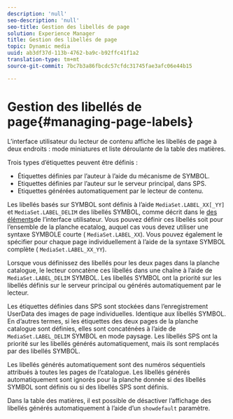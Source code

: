 ```yaml
---
description: 'null'
seo-description: 'null'
seo-title: Gestion des libellés de page
solution: Experience Manager
title: Gestion des libellés de page
topic: Dynamic media
uuid: ab3df37d-113b-4762-ba9c-b92ffc41f1a2
translation-type: tm+mt
source-git-commit: 7bc7b3a86fbcdc57cfdc31745fae3afc06e44b15

---
```



# Gestion des libellés de page{#managing-page-labels}

L’interface utilisateur du lecteur de contenu affiche les libellés de page à deux endroits : mode miniatures et liste déroulante de la table des matières.

Trois types d’étiquettes peuvent être définis :

* Étiquettes définies par l’auteur à l’aide du mécanisme de  SYMBOL.
* Etiquettes définies par l’auteur sur le serveur principal, dans SPS.
* Etiquettes générées automatiquement par le lecteur de contenu.

Les libellés basés sur SYMBOL sont définis à l’aide `MediaSet.LABEL_XX[_YY]` et `MediaSet.LABEL_DELIM` des libellés SYMBOL, comme décrit dans le [des éléments](../../c-html5-s7-aem-asset-viewers/c-html5-20-ecatalog-viewer-about/c-html5-20-ecatalog-viewer-localization.md#concept-cbfc39344c494eb7b9f6a272cff0cc74)de l’interface utilisateur. Vous pouvez définir ces libellés soit pour l’ensemble de la planche ecatalog, auquel cas vous devez utiliser une syntaxe SYMBOLE courte ( `MediaSet.LABEL_XX`). Vous pouvez également le spécifier pour chaque page individuellement à l’aide de la syntaxe SYMBOL complète ( `MediaSet.LABEL_XX_YY`).

Lorsque vous définissez des libellés pour les deux pages dans la planche catalogue, le lecteur concatène ces libellés dans une chaîne à l’aide de `MediaSet.LABEL_DELIM` SYMBOL. Les libellés SYMBOL ont la priorité sur les libellés définis sur le serveur principal ou générés automatiquement par le lecteur.

Les étiquettes définies dans SPS sont stockées dans l’enregistrement UserData des images de page individuelles. Identique aux libellés SYMBOL. En d’autres termes, si les étiquettes des deux pages de la planche catalogue sont définies, elles sont concaténées à l’aide de `MediaSet.LABEL_DELIM` SYMBOL en mode paysage. Les libellés SPS ont la priorité sur les libellés générés automatiquement, mais ils sont remplacés par des libellés SYMBOL.

Les libellés générés automatiquement sont des numéros séquentiels attribués à toutes les pages de l’catalogue. Les libellés générés automatiquement sont ignorés pour la planche donnée si des libellés SYMBOL sont définis ou si des libellés SPS sont définis.

Dans la table des matières, il est possible de désactiver l’affichage des libellés générés automatiquement à l’aide d’un `showdefault` paramètre.
